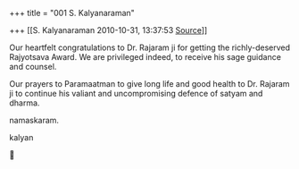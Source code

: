 +++
title = "001 S. Kalyanaraman"

+++
[[S. Kalyanaraman	2010-10-31, 13:37:53 [Source](https://groups.google.com/g/bvparishat/c/I6RftkZCkoE)]]



Our heartfelt congratulations to Dr. Rajaram ji for getting the richly-deserved Rajyotsava Award. We are privileged indeed, to receive his sage guidance and counsel.

  

Our prayers to Paramaatman to give long life and good health to Dr. Rajaram ji to continue his valiant and uncompromising defence of satyam and dharma.

  

namaskaram.

  

kalyan



